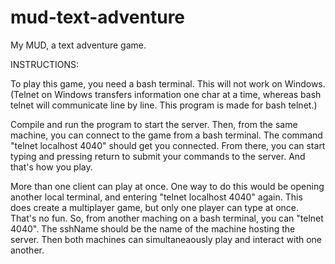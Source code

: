# mud-text-adventure
My MUD, a text adventure game. 

INSTRUCTIONS:

To play this game, you need a bash terminal. This will not work on Windows. 
(Telnet on Windows transfers information one char at a time, whereas bash telnet
  will communicate line by line. This program is made for bash telnet.)
  
  Compile and run the program to start the server. 
  Then, from the same machine, you can connect to the game from a bash terminal. The command "telnet localhost 4040" should get
  you connected. From there, you can start typing and pressing return to submit your commands to the server. 
  And that's how you play. 
  
  More than one client can play at once. One way to do this would be opening another local terminal,
  and entering "telnet localhost 4040" again. This does create a multiplayer game, but only one player
  can type at once. That's no fun. So, from another maching on a bash terminal, you can "telnet <sshName> 4040".
  The sshName should be the name of the machine hosting the server. Then both machines can simultaneaously play
  and interact with one another. 
  
  
  
